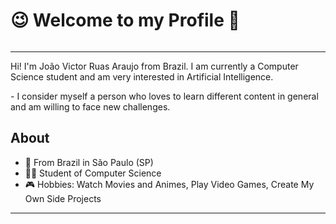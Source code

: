 # <b>😉 Welcome to my Profile 🤗</b>

 <img style="border-radius: 50%; text-align:center;" src="./images/cover.png" alt=""/>
 
--- 
 <p> Hi! I'm João Victor Ruas Araujo from Brazil. I am currently a Computer Science student and am very interested in Artificial Intelligence.</p>
- I consider myself a person who loves to learn different content in general and am willing to face new challenges.

## About

-   📍 From Brazil in São Paulo (SP)
-   👨‍💻 Student of Computer Science
-   🎮 Hobbies: Watch Movies and Animes, Play Video Games, Create My Own Side Projects

---
